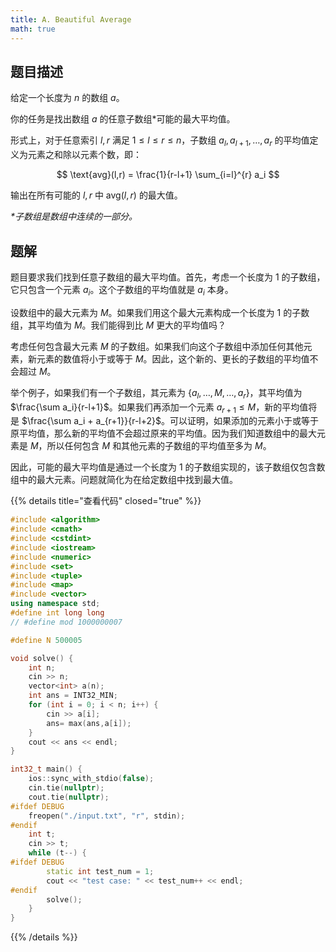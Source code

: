 ```yaml
---
title: A. Beautiful Average
math: true
---
```


## 题目描述

给定一个长度为 $n$ 的数组 $a$。

你的任务是找出数组 $a$ 的任意子数组*可能的最大平均值。

形式上，对于任意索引 $l, r$ 满足 $1 \le l \le r \le n$，子数组 $a_l, a_{l+1}, \dots, a_r$ 的平均值定义为元素之和除以元素个数，即：

$$
\text{avg}(l,r) = \frac{1}{r-l+1} \sum_{i=l}^{r} a_i
$$

输出在所有可能的 $l, r$ 中 $\text{avg}(l,r)$ 的最大值。

*\*子数组是数组中连续的一部分。*

## 题解

题目要求我们找到任意子数组的最大平均值。首先，考虑一个长度为 1 的子数组，它只包含一个元素 $a_i$。这个子数组的平均值就是 $a_i$ 本身。

设数组中的最大元素为 $M$。如果我们用这个最大元素构成一个长度为 1 的子数组，其平均值为 $M$。我们能得到比 $M$ 更大的平均值吗？

考虑任何包含最大元素 $M$ 的子数组。如果我们向这个子数组中添加任何其他元素，新元素的数值将小于或等于 $M$。因此，这个新的、更长的子数组的平均值不会超过 $M$。

举个例子，如果我们有一个子数组，其元素为 $\{a_l, \dots, M, \dots, a_r\}$，其平均值为 $\frac{\sum a_i}{r-l+1}$。如果我们再添加一个元素 $a_{r+1} \le M$，新的平均值将是 $\frac{\sum a_i + a_{r+1}}{r-l+2}$。可以证明，如果添加的元素小于或等于原平均值，那么新的平均值不会超过原来的平均值。因为我们知道数组中的最大元素是 $M$，所以任何包含 $M$ 和其他元素的子数组的平均值至多为 $M$。

因此，可能的最大平均值是通过一个长度为 1 的子数组实现的，该子数组仅包含数组中的最大元素。问题就简化为在给定数组中找到最大值。

{{% details title="查看代码" closed="true" %}}
```cpp
#include <algorithm>
#include <cmath>
#include <cstdint>
#include <iostream>
#include <numeric>
#include <set>
#include <tuple>
#include <map>
#include <vector>
using namespace std;
#define int long long
// #define mod 1000000007

#define N 500005

void solve() {
    int n;
    cin >> n;
    vector<int> a(n);
    int ans = INT32_MIN;
    for (int i = 0; i < n; i++) {
        cin >> a[i];
        ans= max(ans,a[i]);
    }
    cout << ans << endl;
}

int32_t main() {
    ios::sync_with_stdio(false);
    cin.tie(nullptr);
    cout.tie(nullptr);
#ifdef DEBUG
    freopen("./input.txt", "r", stdin);
#endif
    int t;
    cin >> t;
    while (t--) {
#ifdef DEBUG
        static int test_num = 1;
        cout << "test case: " << test_num++ << endl;
#endif
        solve();
    }
}
```
{{% /details %}}
